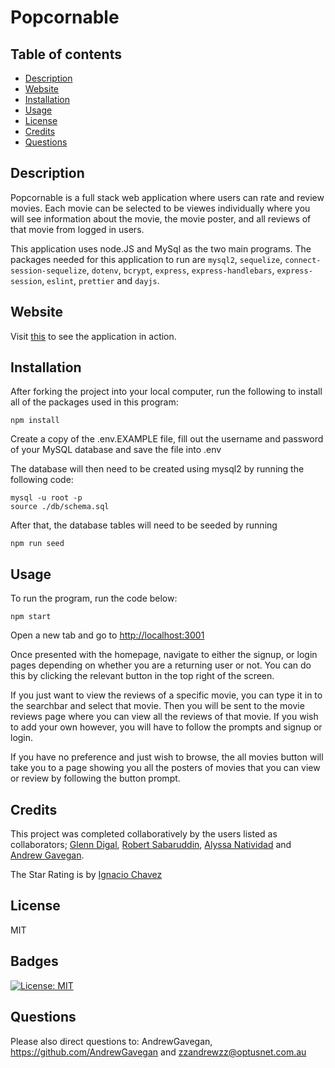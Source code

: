 # Popcornable

## Table of contents
* [Description](#Description)
* [Website](#Website)
* [Installation](#Installation)
* [Usage](#Usage)
* [License](#License)
* [Credits](#Credits)
* [Questions](#Questions)

## Description

Popcornable is a full stack web application where users can rate and review movies. Each movie can be selected to be viewes individually where you will see information about the movie, the movie poster, and all reviews of that movie from logged in users. 

This application uses node.JS and MySql as the two main programs. The packages needed for this application to run are `mysql2`, `sequelize`, `connect-session-sequelize`, `dotenv`, `bcrypt`, `express`, `express-handlebars`, `express-session`, `eslint`, `prettier` and `dayjs`. 

## Website

Visit [this](https://popcornable.herokuapp.com/) to see the application in action.

## Installation

After forking the project into your local computer, run the following to install all of the packages used in this program:

```
npm install
```

Create a copy of the .env.EXAMPLE file, fill out the username and password of your MySQL database and save the file into .env

The database will then need to be created using mysql2 by running the following code: 

```
mysql -u root -p
source ./db/schema.sql
```

After that, the database tables will need to be seeded by running 

```
npm run seed
```

## Usage 

To run the program, run the code below:

```
npm start
```

Open a new tab and go to [http://localhost:3001](http://localhost:3001)

Once presented with the homepage, navigate to either the signup, or login pages depending on whether you are a returning user or not. You can do this by clicking the relevant button in the top right of the screen. 

If you just want to view the reviews of a specific movie, you can type it in to the searchbar and select that movie. Then you will be sent to the movie reviews page where you can view all the reviews of that movie. If you wish to add your own however, you will have to follow the prompts and signup or login.

If you have no preference and just wish to browse, the all movies button will take you to a page showing you all the posters of movies that you can view or review by following the button prompt.

## Credits 

This project was completed collaboratively by the users listed as collaborators; [Glenn Digal](https://github.com/gd741), [Robert Sabaruddin](https://github.com/MrRob888), [Alyssa Natividad](https://github.com/alainatividad) and [Andrew Gavegan](https://github.com/AndrewGavegan).

The Star Rating is by [Ignacio Chavez](https://github.com/nashio/star-rating-svg)

## License

MIT 

## Badges

[![License: MIT](https://img.shields.io/badge/License-MIT-yellow.svg)](https://opensource.org/licenses/MIT)

## Questions
Please also direct questions to: AndrewGavegan, https://github.com/AndrewGavegan and zzandrewzz@optusnet.com.au